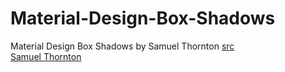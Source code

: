# Material-Design-Box-Shadows
Material Design Box Shadows by Samuel Thornton
[src](https://codepen.io/sdthornton/pen/wBZdXq?__cf_chl_jschl_tk__=c62f132054aaa99f1b02b52ba42fede0ec7be271-1592046124-0-AZ4v_59BNktyVb7ieJWV3HY-X4-usA8NPJ2q3r-yT20bwK9xbKCBBJoaZndY37mCTRtgzDOeqHaxj9ve5ERbmI47lNqYvNYqxdaFaFGgO9mIWMbJPc_mRZhm3VrSs8rXpmpkWCwueEYqFOWcuSINqJCPoNNHNOcZOSMVzc8kIQELkcb1sNHl8_dXhgQA1zchAeyuPQf5Az7gni9-5K_3vQ4uXOpGf3A8e9UzQTgLp5FqITb9vDQrrR9c4vwhSxz-sFHh-ZcsLRwnE2MpWSyaGW7AiSY7O9ZkSPW13UJqcGF8fVLF2ixkluDNB5ABKwgiZD0veb8dAc4FyPku1vMzDAccoD1tv6UWIXFQ_PEHBghj) <br>
[Samuel Thornton](https://codepen.io/sdthornton)
